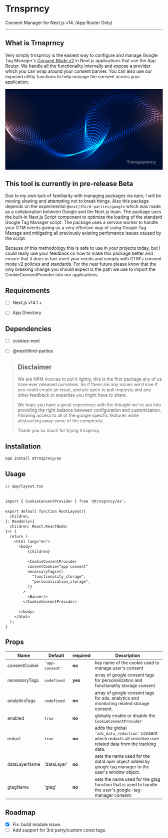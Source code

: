 # Trnsprncy
Consent Manager for Next.js v14. (App Router Only)

---

## What is Trnsprncy

Very simply trnsprncy is the easiest way to configure and manage Google Tag Manager's [Consent Mode v2](https://developers.google.com/tag-platform/security/guides/consent?consentmode=advanced) in Next.js applications that use the App Router. We handle all the functionality internally and expose a provider which you can wrap around your consent banner. You can also use our exposed utiltiy functions to help manage the consent across your application. 

![trnsprncy-bg](./transparency-bg.jpg)

## This tool is currently in pre-release Beta

Due to my own lack of familiarity with managing packages via npm, I will be moving slowing and attempting not to break things. Also this package depends on the experimental `@next/third-parties/google` which was made as a collaboration between Google and the Next.js team. The package uses the built-in Next.js Script component to  optimize the loading of the standard Google Tag Manager script. The package uses a service worker to handle your GTM events giving us a very effective way of using Google Tag Manage and mitigating all previously existing perfomance issues caused by the script. 

Because of this methodology this is safe to use in your projects today, but I could really use your feedback on how to make this package better and ensure that it does in fact meet your needs and comply with GTM's consent mode v2 policies and standards. For the near future please know that the only breaking change you should expect is the path we use to import the CookieConsentProvider into our applications. 



## Requirements

- [ ] Next.js v14.1 +
- [ ] App Directory



## Dependencies

- [ ] cookies-next
- [ ] @next/third-parties



> ## Disclaimer
>
> We are NPM novices to put it lightly, this is the first package any of us have ever released ourselves. So if there are any issues we'd love if you could create an issue, and are open to pull requests and any other feedback or expertise you might have to share. 
>
> We hope you have a great experience with the thought we've put into providing the right balance between configuration and customization. Allowing access to all of the google specific features while abstracting away some of the complexity. 
>
> Thank you so much for trying trnsprncy



## Installation

```bash
npm install @trnsprncy/os
```



## Usage

```tsx
// app/layout.tsx


import { CookieConsentProvider } from '@trnsprncy/os';

export default function RootLayout({
  children,
}: Readonly<{
  children: React.ReactNode;
}>) {
  return (
    <html lang="en">
      <body>
          {children}
        
          <CookieConsentProvider
          consentCookie="app-consent"
          necessaryTags={[
            "functionality_storage",
            "personalization_storage",
          ]}
        >
          <Banner/>
        </CookieConsentProvider>

      </body>
    </html>
  );
}
```



## Props

| Name          | Default         | required | Description                                                  |
| ------------- | --------------- | -------- | ------------------------------------------------------------ |
| consentCookie | `'app-consent'` | **no**   | key name of the cookie used to manage user's consent         |
| necessaryTags | `undefined`     | **yes**  | array of google consent tags for personalization and functionality storage consent |
| analyticsTags | `undefined`     | **no**   | array of google consent tags for ads, analytics and monitoring related storage consent. |
| enabled       | `true`          | **no**   | globally enable or disable the `CookieConsentProvider`       |
| redact        | `true`          | **no**   | adds the global `'ads_data_redaction'` consent which redacts all sensitive user related data from the tracking data. |
| dataLayerName | 'dataLayer'     | **no**   | sets the name used for the dataLayer object added by google tag manager to the user's window object. |
| gtagName      | 'gtag'          | **no**   | sets the name used for the gtag function that is used to handle the user's google-tag-manager consent. |



## Roadmap

- [x] Fix: build module issue.
- [ ] Add support for 3rd party/custom const tags.